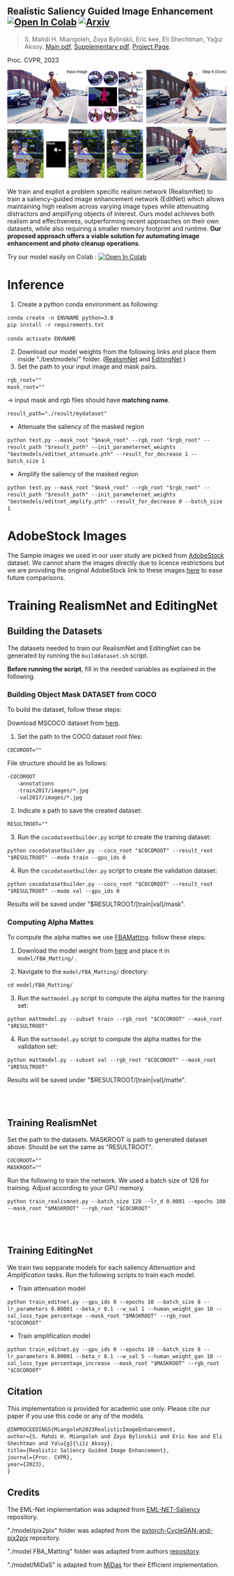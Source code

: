 ## Realistic Saliency Guided Image Enhancement [![Open In Colab](https://colab.research.google.com/assets/colab-badge.svg)](https://colab.research.google.com/github/https://github.com/compphoto/RealisticImageEnhancement/blob/main/demo.ipynb) [![Arxiv](http://img.shields.io/badge/cs.CV-arXiv-B31B1B.svg)]()


> S. Mahdi H. Miangoleh, Zoya Bylinskii, Eric kee, Eli Shechtman, Yağız Aksoy.
> [Main pdf](),
> [Supplementary pdf](),
> [Project Page](). 

Proc. CVPR, 2023

[![video](figures/teaser_n.jpg)]()

We train and expliot a problem specific realism network (RealismNet) to train a saliency-guided image enhancement network (EditNet) which allows maintaining high realism across varying image types while attenuating distractors and amplifying objects of interest. Ours model achieves both realism and effectiveness, outperforming recent approaches on their own datasets, while also requiring a smaller memory footprint and runtime. **Our proposed approach offers a viable solution for automating image enhancement and photo cleanup operations**.


Try our model easily on Colab : [![Open In Colab](https://colab.research.google.com/assets/colab-badge.svg)](https://colab.research.google.com/github/https://github.com/compphoto/RealisticImageEnhancement/blob/main/demo.ipynb)



# Inference

1. Create a python conda environment as following:

```
conda create -n ENVNAME python=3.8
pip install -r requirements.txt

conda activate ENVNAME
```

2. Download our model weights from the following links and place them inside "./bestmodels/" folder. ([RealismNet]() and [EditingNet]() ) 
3. Set the path to your input image and mask pairs. 
```
rgb_root=""
mask_root=""
```

-> input mask and rgb files should have **matching name**. 

```
result_path="./result/mydataset"
```

* Attenuate the saliency of the masked region
```
python test.py --mask_root "$mask_root" --rgb_root "$rgb_root" --result_path "$result_path" --init_parameternet_weights "bestmodels/editnet_attenuate.pth" --result_for_decrease 1 --batch_size 1
```
* Amplify the saliency of the masked region
```
python test.py --mask_root "$mask_root" --rgb_root "$rgb_root" --result_path "$result_path" --init_parameternet_weights "bestmodels/editnet_amplify.pth" --result_for_decrease 0 --batch_size 1
```

# AdobeStock Images

The Sample images we used in our user study are picked from [AdobeStock](https://stock.adobe.com) dataset. We cannot share the images directly due to licence restrictions but we are providing the original AdobeStock link to these images [here](./scripts/adobestockdatasetlink.md) to ease future comparisons.  

# Training RealismNet and EditingNet

## Building the Datasets
The datasets needed to train our RealismNet and EditingNet can be generated by running the `builddataset.sh` script. 

**Before running the script**, fill in the needed variables as explained in the following.

### Building Object Mask DATASET from COCO

To build the dataset, follow these steps:

Download MSCOCO dataset from [here](https://cocodataset.org/#home).

1. Set the path to the COCO dataset root files:
```
COCOROOT=""
```

File structure should be as follows:

```
-COCOROOT
   -annotations
   -train2017/images/*.jpg
   -val2017/images/*.jpg
```

2. Indicate a path to save the created dataset:
```
RESULTROOT=""
```

3. Run the `cocodatasetbuilder.py` script to create the training dataset:
```
python cocodatasetbuilder.py --coco_root "$COCOROOT" --result_root "$RESULTROOT" --mode train --gpu_ids 0
```

4. Run the `cocodatasetbuilder.py` script to create the validation dataset:
```
python cocodatasetbuilder.py --coco_root "$COCOROOT" --result_root "$RESULTROOT" --mode val --gpu_ids 0
```

Results will be saved under "$RESULTROOT/[train|val]/mask".

### Computing Alpha Mattes

To compute the alpha mattes we use [FBAMatting]((https://github.com/MarcoForte/FBA_Matting)). follow these steps:

1. Download the model weight from [here](https://drive.google.com/uc?id=1T_oiKDE_biWf2kqexMEN7ObWqtXAzbB1) and place it in `model/FBA_Matting/` .

2. Navigate to the `model/FBA_Matting/` directory:
```
cd model/FBA_Matting/
```

3. Run the `mattmodel.py` script to compute the alpha mattes for the training set:
```
python mattmodel.py --subset train --rgb_root "$COCOROOT" --mask_root "$RESULTROOT"
```

4. Run the `mattmodel.py` script to compute the alpha mattes for the validation set:
```
python mattmodel.py --subset val --rgb_root "$COCOROOT" --mask_root "$RESULTROOT"
```

Results will be saved under "$RESULTROOT/[train|val]/matte".

<br/><br/>

## Training RealismNet

Set the path to the datasets. MASKROOT is path to generated dataset above. Should be set the same as "RESULTROOT". 
```
COCOROOT=""
MASKROOT=""
```

Run the following to train the network. We used a batch size of 128 for training. Adjust according to your GPU memory. 
```
python train_realismnet.py --batch_size 128 --lr_d 0.0001 --epochs 100 --mask_root "$MASKROOT" --rgb_root "$COCOROOT"
```

<br/><br/>

## Training EditingNet

We train two sepparate models for each saliency *Attenuation* and *Amplification* tasks. Run the following scripts to train each model. 

* Train attenuation model
```
python train_editnet.py --gpu_ids 0 --epochs 10 --batch_size 8 --lr_parameters 0.00001 --beta_r 0.1 --w_sal 1 --human_weight_gan 10 --sal_loss_type percentage --mask_root "$MASKROOT" --rgb_root "$COCOROOT"
```                   

* Train amplification model

```
python train_editnet.py --gpu_ids 0 --epochs 10 --batch_size 8 --lr_parameters 0.00001 --beta_r 0.1 --w_sal 5 --human_weight_gan 10 --sal_loss_type percentage_increase --mask_root "$MASKROOT" --rgb_root "$COCOROOT"
```

## Citation

This implementation is provided for academic use only. Please cite our paper if you use this code or any of the models.
```
@INPROCEEDINGS{Miangoleh2023RealisticImageEnhancement,
author={S. Mahdi H. Miangoleh and Zoya Bylinskii and Eric Kee and Eli Shechtman and Ya\u{g}{\i}z Aksoy},
title={Realistic Saliency Guided Image Enhancement},
journal={Proc. CVPR},
year={2023},
}
```

## Credits

The EML-Net implementation was adapted from [EML-NET-Saliency](https://github.com/SenJia/EML-NET-Saliency) repository.

"./model/pix2pix" folder was adapted from the [pytorch-CycleGAN-and-pix2pix](https://github.com/junyanz/pytorch-CycleGAN-and-pix2pix) repository. 

"./model FBA_Matting" folder was adapted from authors [repository](https://github.com/MarcoForte/FBA_Matting).

"./model/MiDaS" is adapted from [MiDas](https://github.com/intel-isl/MiDaS/tree/v2) for their Efficient implementation.   


